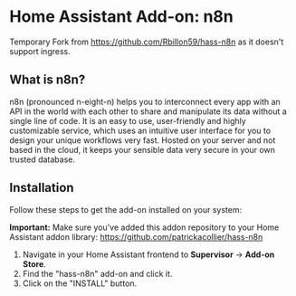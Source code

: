 # Home Assistant Add-on: n8n

Temporary Fork from https://github.com/Rbillon59/hass-n8n as it doesn't support ingress. 

## What is n8n?

n8n (pronounced n-eight-n) helps you to interconnect every app with an API in the world with each other to share and manipulate its data without a single line of code. It is an easy to use, user-friendly and highly customizable service, which uses an intuitive user interface for you to design your unique workflows very fast. Hosted on your server and not based in the cloud, it keeps your sensible data very secure in your own trusted database.


## Installation

Follow these steps to get the add-on installed on your system:

**Important:** Make sure you've added this addon repository to your Home Assistant addon library: https://github.com/patrickacollier/hass-n8n

1. Navigate in your Home Assistant frontend to **Supervisor** -> **Add-on Store**.
2. Find the "hass-n8n" add-on and click it.
3. Click on the "INSTALL" button.

